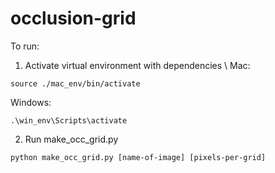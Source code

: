 # occlusion-grid

To run:
1. Activate virtual environment with dependencies \\
Mac:
```
source ./mac_env/bin/activate
```
Windows:
```
.\win_env\Scripts\activate
```
2. Run make_occ_grid.py
```
python make_occ_grid.py [name-of-image] [pixels-per-grid]
```
